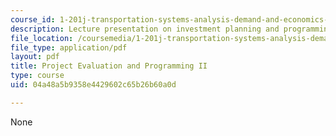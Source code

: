 ```yaml
---
course_id: 1-201j-transportation-systems-analysis-demand-and-economics-fall-2008
description: Lecture presentation on investment planning and programming.
file_location: /coursemedia/1-201j-transportation-systems-analysis-demand-and-economics-fall-2008/04a48a5b9358e4429602c65b26b60a0d_1.201_f08_lec23.pdf
file_type: application/pdf
layout: pdf
title: Project Evaluation and Programming II
type: course
uid: 04a48a5b9358e4429602c65b26b60a0d

---
```

None